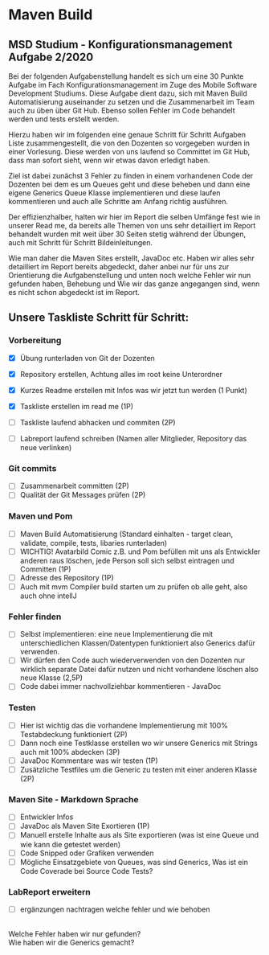 # Maven Build  
## MSD Studium - Konfigurationsmanagement Aufgabe 2/2020 

<p>
Bei der folgenden Aufgabenstellung handelt es sich um eine 30 Punkte Aufgabe im Fach Konfigurationsmanagement im Zuge des Mobile Software Development Studiums. Diese Aufgabe dient dazu, sich mit Maven Build Automatisierung auseinander zu setzen und die Zusammenarbeit im Team auch zu üben über Git Hub. Ebenso sollen Fehler im Code behandelt werden und tests erstellt werden. 

Hierzu haben wir im folgenden eine genaue Schritt für Schritt Aufgaben Liste zusammengestellt, die von den Dozenten so vorgegeben wurden in einer Vorlesung. 
Diese werden von uns laufend so Committet im Git Hub, dass man sofort sieht, wenn wir etwas davon erledigt haben. 

Ziel ist dabei zunächst 3 Fehler zu finden in einem vorhandenen Code der Dozenten bei dem es um Queues geht und diese beheben und dann eine eigene Generics Queue Klasse implementieren und diese laufen kommentieren und auch alle Schritte am Anfang richtig ausführen. 

Der effizienzhalber, halten wir hier im Report die selben Umfänge fest wie in unserer Read me, da bereits alle Themen von uns sehr detailliert im Report behandelt wurden mit weit über 30 Seiten stetig während der Übungen, auch mit Schritt für Schritt Bildeinleitungen. 

Wie man daher die Maven Sites erstellt, JavaDoc etc. Haben wir alles sehr detailliert im Report bereits abgedeckt, daher anbei nur für uns zur Orientierung die Aufgabenstellung und unten noch welche Fehler wir nun gefunden haben, Behebung und Wie wir das ganze angegangen sind, wenn es nicht schon abgedeckt ist im Report. 
</p>


## Unsere Taskliste Schritt für Schritt:

### Vorbereitung 
- [x] Übung runterladen von Git der Dozenten <br>
- [x] Repository erstellen, Achtung alles im root keine Unterordner <br>
- [x] Kurzes Readme erstellen mit Infos was wir jetzt tun werden (1 Punkt)<br>
- [x] Taskliste erstellen im read me (1P)<br>
- [ ] Taskliste laufend abhacken und commiten (2P)<br>
- [ ] Labreport laufend schreiben (Namen aller Mitglieder, Repository das neue verlinken) <br>


### Git commits 
- [ ] Zusammenarbeit committen (2P)<br>
- [ ] Qualität der Git Messages prüfen (2P)<br>

### Maven und Pom
- [ ] Maven Build Automatisierung (Standard einhalten - target clean, validate, compile, tests, libaries runterladen)<br>
- [ ] WICHTIG! Avatarbild Comic z.B. und Pom befüllen mit uns als Entwickler anderen raus löschen, jede Person soll sich selbst eintragen und Committen (1P)<br>
- [ ] Adresse des Repository (1P)<br>
- [ ] Auch mit mvm Compiler build starten um zu prüfen ob alle geht, also auch ohne intellJ<br>
 
### Fehler finden
- [ ] Selbst implementieren: eine neue Implementierung die mit unterschiedlichen Klassen/Datentypen funktioniert also Generics dafür verwenden. <br>
- [ ] Wir dürfen den Code auch wiederverwenden von den Dozenten nur wirklich separate Datei dafür nutzen und nicht vorhandene löschen also neue Klasse (2,5P) <br>
- [ ] Code dabei immer nachvollziehbar kommentieren - JavaDoc <br>

### Testen 
- [ ] Hier ist wichtig das die vorhandene Implementierung mit 100% Testabdeckung funktioniert (2P)<br>
- [ ] Dann noch eine Testklasse erstellen wo wir unsere Generics mit Strings auch mit 100% abdecken (3P)<br>
- [ ] JavaDoc Kommentare was wir testen (1P)<br>
- [ ] Zusätzliche Testfiles um die Generic zu testen mit einer anderen Klasse (2P)<br>

### Maven Site - Markdown Sprache 
- [ ] Entwickler Infos <br>
- [ ] JavaDoc als Maven Site Exortieren (1P)<br>
- [ ] Manuell erstelle Inhalte aus als Site exportieren (was ist eine Queue und wie kann die getestet werden) <br>
- [ ] Code Snipped oder Grafiken verwenden <br>
- [ ] Mögliche Einsatzgebiete von Queues, was sind Generics, Was ist ein Code Coverade bei Source Code Tests?<br>

### LabReport erweitern
- [ ] ergänzungen nachtragen welche fehler und wie behoben 

<p> <br>
Welche Fehler haben wir nur gefunden?

<br>
Wie haben wir die Generics gemacht?

</p>


